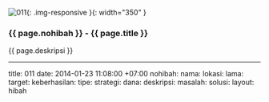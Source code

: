 ![011](/static/img/hibahcms/011.png){: .img-responsive }{: width="350" }

### {{ page.nohibah }} - {{ page.title }}

{{ page.deskripsi }}

---
title: 011
date: 2014-01-23 11:08:00 +07:00
nohibah:
nama:
lokasi:
lama:
target:
keberhasilan:
tipe:
strategi:
dana:
deskripsi:
masalah:
solusi:
layout: hibah

